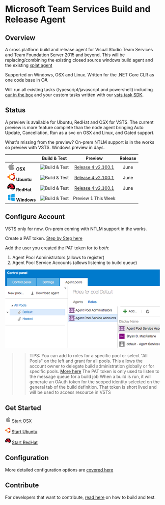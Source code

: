 # Microsoft Team Services Build and Release Agent

## Overview

A cross platform build and release agent for Visual Studio Team Services and Team Foundation Server 2015 and beyond.  This will be replacing/combining the existing closed source windows build agent and the existing [xplat agent](https://github.com/Microsoft/vso-agent)

Supported on Windows, OSX and Linux.  Written for the .NET Core CLR as one code base in C#.

Will run all existing tasks (typescript/javascript and powershell) including [our in the box](https://github.com/Microsoft/vso-agent-tasks) and your custom tasks written with our [vsts task SDK](https://github.com/Microsoft/vsts-task-lib). 


## Status

A preview is available for Ubuntu, RedHat and OSX for VSTS.  The current preview is more feature complete than the node agent bringing Auto Update, Cancellation, Run as a svc on OSX and Linux, and Gated support.

What's missing from the preview? On-prem NTLM support is in the works so preview with VSTS.  Windows preview in days.

|   | Build & Test | Preview | Release |
|---|:-----:|:-----:|:-----:|
|![Apple](docs/apple_med.png) **OSX**|![Build & Test](https://mseng.visualstudio.com/_apis/public/build/definitions/b924d696-3eae-4116-8443-9a18392d8544/3080/badge?branch=master)| [Release 4 v2.100.1](https://github.com/Microsoft/vsts-agent/releases/tag/v2.100.1) | June |
|![Ubuntu](docs/ubuntu_med.png) **Ubuntu**|![Build & Test](https://mseng.visualstudio.com/_apis/public/build/definitions/b924d696-3eae-4116-8443-9a18392d8544/2853/badge?branch=master)| [Release 4 v2.100.1](https://github.com/Microsoft/vsts-agent/releases/tag/v2.100.1) | June |
|![RedHat](docs/redhat_med.png) **RedHat**|![Build & Test](https://mseng.visualstudio.com/_apis/public/build/definitions/b924d696-3eae-4116-8443-9a18392d8544/3418/badge?branch=master)| [Release 4 v2.100.1](https://github.com/Microsoft/vsts-agent/releases/tag/v2.100.1) | June |
|![Win](docs/win_med.png) **Windows**|![Build & Test](https://mseng.visualstudio.com/_apis/public/build/definitions/b924d696-3eae-4116-8443-9a18392d8544/2850/badge?branch=master)| Preview 1 This Week | |

## Configure Account

VSTS only for now.  On-prem coming with NTLM support in the works.

Create a PAT token.  [Step by Step here](http://roadtoalm.com/2015/07/22/using-personal-access-tokens-to-access-visual-studio-online/)

Add the user you created the PAT token for to *both*:

  1. Agent Pool Administrators (allows to register)
  2. Agent Pool Service Accounts (allows listening to build queue)

![Agent Roles](docs/roles.png "Agent Roles")

>> TIPS:
>> You can add to roles for a specific pool or select "All Pools" on the left and grant for all pools.  This allows the account owner to delegate build administration globally or for specific pools.  [More here](https://msdn.microsoft.com/en-us/Library/vs/alm/Build/agents/admin)
>> The PAT token is only used to listen to the message queue for a build job
>> When a build is run, it will generate an OAuth token for the scoped identity selected on the general tab of the build definition.  That token is short lived and will be used to access resource in VSTS

## Get Started

![osx](docs/apple_sm.png)  [Start OSX](docs/start/startosx.md)  

![ubuntu](docs/ubuntu_sm.png)  [Start Ubuntu](docs/start/startubuntu.md)  

![redhat](docs/redhat_sm.png)  [Start RedHat](docs/start/startredhat.md)  

## Configuration

More detailed configuration options are [covered here](docs/config.md)

## Contribute

For developers that want to contribute, [read here](docs/contribute.md) on how to build and test.
